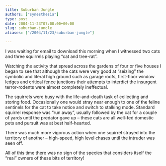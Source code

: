 ```yaml
---
title: Suburban Jungle
authors: ["synesthesia"]
type: post
date: 2004-11-23T07:00:00+00:00
slug: suburban-jungle 
aliases: ["/2004/11/23/suburban-jungle"]

---
```

I was waiting for email to download this morning when I witnessed two cats and three squirrels playing &#8220;cat and tree-rat&#8221;.

Watching the activity that spread across the gardens of four or five houses I began to see that although the cats were very good at &#8220;seizing&#8221; the symbolic and literal high ground such as garage roofs, first-floor window ledges and critical fence junctions their attempts to interdict the insurgent terror-rodents were almost completely ineffectual.

The squirrels were busy with the life-and-death task of collecting and storing food. Occasionally one would stray near enough to one of the feline sentinels for the cat to take notice and switch to stalking mode. Standard squirrel response was &#8220;run away&#8221;, usually followed by the cat for a couple of yards until the predator gave up &#8211; these cats are all well-fed domestic pets and pursuit was at best half-hearted.

There was much more vigorous action when one squirrel strayed into the territory of another &#8211; high-speed, high level chases until the intruder was seen off. 

All of this time there was no sign of the species that considers itself the &#8220;real&#8221; owners of these bits of territory!